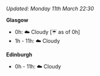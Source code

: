 *Updated: Monday 11th March 22:30*

**Glasgow**

* 0h: :cloud: Cloudy [:umbrella: as of 0h]
* 1h - 11h: :cloud: Cloudy

**Edinburgh**

* 0h - 11h: :cloud: Cloudy
